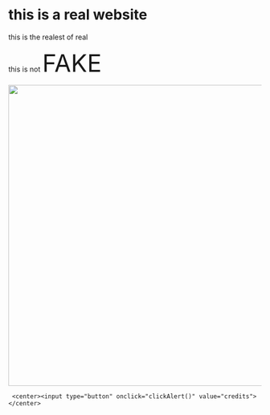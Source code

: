 
<html>
<head>
    <title>100% real not fake</title>
</head>
<body>
    <h1>this is a real website</h1>
    <p>this is the realest of real</p>
    <p> this is not <font size="7"> FAKE </font></p >
 <center><IMG SRC="https://tenor.com/view/get-real-gif-24964437.gif" height="600" width="600"></center>
    <script>
        function clickAlert() {
          alert("the realst person made this #real");
      }
      </script>
      
     <center><input type="button" onclick="clickAlert()" value="credits"></center>
    
     
</body>
<body>
    
</body>

</html>
